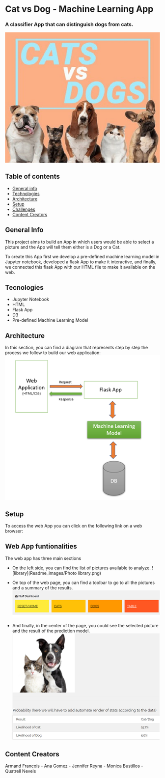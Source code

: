 # Cat vs Dog - Machine Learning App
### A classifier App that can distinguish dogs from cats.
![catgog](Readme_images/catdog_image.png)

## Table of contents
* [General info](#general-info)
* [Technologies](#technologies)
* [Architecture](#Architecture)
* [Setup](#setup)
* [Challenges](#challenges)
* [Content Creators](#Content-Creators)

## General Info
This project aims to build an App in which users would be able to select a picture and the App will tell them either is a Dog or a Cat.

To create this App first we develop a pre-defined machine learning model in Jupyter notebook, developed a flask App to make it interactive, and finally, we connected this flask App with our HTML file to make it available on the web.

## Tecnologies
* Jupyter Notebook
* HTML
* Flask App
* D3
* Pre-defined Machine Learning Model

## Architecture
In this section, you can find a diagram that represents step by step the process we follow to build our web application:
![Architecture](Readme_images/Architecture.png)

## Setup
To access the web App you can click on the following link on a web browser:

## Web App funtionalities
The web app has three main sections

* On the left side, you can find the list of pictures available to analyze.
![library](Readme_images/Photo library.png)

* On top of the web page, you can find a toolbar to go to all the pictures and a summary of the results.
![toolbar](Readme_images/Toolbar.png)

* And finally, in the center of the page, you could see the selected picture and the result of the prediction model.
![prediction](Readme_images/Chart.png)

## Content Creators
Armand Francois - Ana Gomez - Jennifer Reyna - Monica Bustillos - Quatrell Nevels


